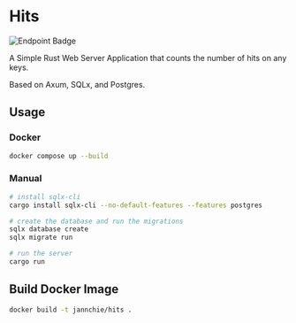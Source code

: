 # Hits

![Endpoint Badge](https://img.shields.io/endpoint?url=https%3A%2F%2Fhits.jannchie.com%2Fbadge%2Fjannchie.hits)

A Simple Rust Web Server Application that counts the number of hits on any keys.

Based on Axum, SQLx, and Postgres.

## Usage

### Docker

```bash
docker compose up --build
```

### Manual

```bash
# install sqlx-cli
cargo install sqlx-cli --no-default-features --features postgres

# create the database and run the migrations
sqlx database create
sqlx migrate run

# run the server
cargo run
```

## Build Docker Image

```bash
docker build -t jannchie/hits .
```
